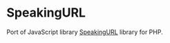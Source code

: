# SpeakingURL

Port of JavaScript library [SpeakingURL](https://pid.github.io/speakingurl) library for PHP.
